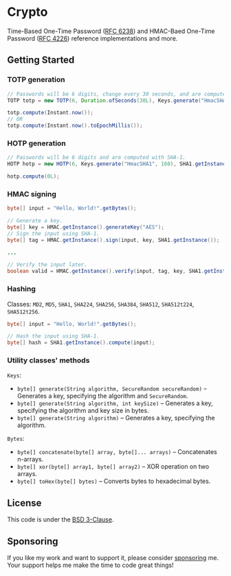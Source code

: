 # Crypto

Time-Based One-Time Password ([RFC 6238](https://datatracker.ietf.org/doc/html/rfc6238)) and HMAC-Baed One-Time Password
([RFC 4226](https://datatracker.ietf.org/doc/html/rfc4226)) reference implementations and more.

## Getting Started

### TOTP generation

```java
// Passwords will be 6 digits, change every 30 seconds, and are computed with SHA-1.
TOTP totp = new TOTP(6, Duration.ofSeconds(30L), Keys.generate("HmacSHA1", 160), SHA1.getInstance());

totp.compute(Instant.now());
// OR
totp.compute(Instant.now().toEpochMillis());
```

### HOTP generation

```java
// Passwords will be 6 digits and are computed with SHA-1.
HOTP hotp = new HOTP(6, Keys.generate("HmacSHA1", 160), SHA1.getInstance());

hotp.compute(0L);
```

### HMAC signing

```java
byte[] input = "Hello, World!".getBytes();

// Generate a key.
byte[] key = HMAC.getInstance().generateKey("AES");
// Sign the input using SHA-1.
byte[] tag = HMAC.getInstance().sign(input, key, SHA1.getInstance());

...

// Verify the input later.
boolean valid = HMAC.getInstance().verify(input, tag, key, SHA1.getInstance());
```

### Hashing

Classes: `MD2`, `MD5`, `SHA1`, `SHA224`, `SHA256`, `SHA384`, `SHA512`, `SHA512t224`, `SHA512t256`.

```java
byte[] input = "Hello, World!".getBytes();

// Hash the input using SHA-1.
byte[] hash = SHA1.getInstance().compute(input);
```

### Utility classes' methods

`Keys`:
* `byte[] generate(String algorithm, SecureRandom secureRandom)` – Generates a key, specifying the algorithm and `SecureRandom`.
* `byte[] generate(String algorithm, int keySize)` – Generates a key, specifying the algorithm and key size in bytes.
* `byte[] generate(String algorithm)` – Generates a key, specifying the algorithm.

`Bytes`:
* `byte[] concatenate(byte[] array, byte[]... arrays)` – Concatenates n-arrays.
* `byte[] xor(byte[] array1, byte[] array2)` – XOR operation on two arrays.
* `byte[] toHex(byte[] bytes)` – Converts bytes to hexadecimal bytes.

## License

This code is under the [BSD 3-Clause](LICENSE.txt).

## Sponsoring

If you like my work and want to support it, please consider [sponsoring](https://github.com/sponsors/oliveryasuna) me. Your support helps me make the time to
code great things!
